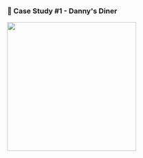 ###  🍜 Case Study #1 - Danny's Diner

<img src="https://user-images.githubusercontent.com/94797745/146899828-ea5f21ac-7c29-4227-bce0-b54b4b371e84.png" width = "300" height = "300"/>
